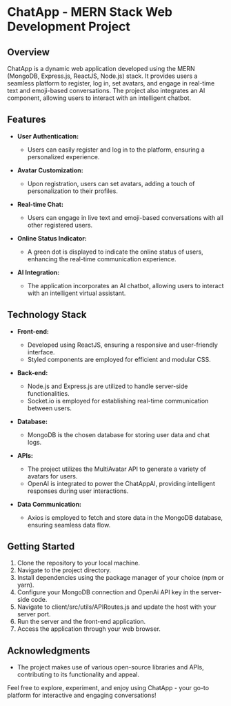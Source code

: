 # ChatApp - MERN Stack Web Development Project

## Overview
ChatApp is a dynamic web application developed using the MERN (MongoDB, Express.js, ReactJS, Node.js) stack. It provides users a seamless platform to register, log in, set avatars, and engage in real-time text and emoji-based conversations. The project also integrates an AI component, allowing users to interact with an intelligent chatbot.

## Features
- **User Authentication:**
  - Users can easily register and log in to the platform, ensuring a personalized experience.

- **Avatar Customization:**
  - Upon registration, users can set avatars, adding a touch of personalization to their profiles.

- **Real-time Chat:**
  - Users can engage in live text and emoji-based conversations with all other registered users.

- **Online Status Indicator:**
  - A green dot is displayed to indicate the online status of users, enhancing the real-time communication experience.

- **AI Integration:**
  - The application incorporates an AI chatbot, allowing users to interact with an intelligent virtual assistant.

## Technology Stack
- **Front-end:**
  - Developed using ReactJS, ensuring a responsive and user-friendly interface.
  - Styled components are employed for efficient and modular CSS.

- **Back-end:**
  - Node.js and Express.js are utilized to handle server-side functionalities.
  - Socket.io is employed for establishing real-time communication between users.

- **Database:**
  - MongoDB is the chosen database for storing user data and chat logs.

- **APIs:**
  - The project utilizes the MultiAvatar API to generate a variety of avatars for users.
  - OpenAI is integrated to power the ChatAppAI, providing intelligent responses during user interactions.

- **Data Communication:**
  - Axios is employed to fetch and store data in the MongoDB database, ensuring seamless data flow.

## Getting Started
1. Clone the repository to your local machine.
2. Navigate to the project directory.
3. Install dependencies using the package manager of your choice (npm or yarn).
4. Configure your MongoDB connection and OpenAi API key in the server-side code.
5. Navigate to client/src/utils/APIRoutes.js and update the host with your server port.
6. Run the server and the front-end application.
7. Access the application through your web browser.

## Acknowledgments
- The project makes use of various open-source libraries and APIs, contributing to its functionality and appeal.

Feel free to explore, experiment, and enjoy using ChatApp - your go-to platform for interactive and engaging conversations!
